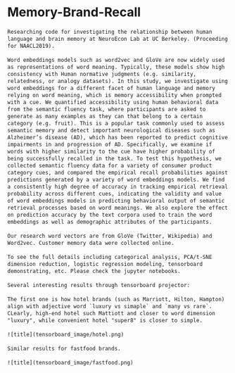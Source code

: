 # Memory-Brand-Recall

    Researching code for investigating the relationship between human language and brain memory at NeuroEcon Lab at UC Berkeley. (Proceeding for NAACL2019).

    Word embeddings models such as word2vec and GloVe are now widely used as representations of word meaning. Typically, these models show high consistency with Human normative judgments (e.g. similarity, relatedness, or analogy datasets). In this study, we investigate using word embeddings for a different facet of human language and memory relying on word meaning, which is memory accessibility when prompted with a cue. We quantified accessibility using human behavioral data from the semantic fluency task, where participants are asked to generate as many examples as they can that belong to a certain category (e.g. fruit). This is a popular task commonly used to assess semantic memory and detect important neurological diseases such as Alzheimer’s disease (AD), which has been reported to predict cognitive impairments in and progression of AD. Specifically, we examine if words with higher similarity to the cue have higher probability of being successfully recalled in the task. To test this hypothesis, we collected semantic fluency data for a variety of consumer product category cues, and compared the empirical recall probabilities against predictions generated by a variety of word embeddings models. We find a consistently high degree of accuracy in tracking empirical retrieval probability across different cues, indicating the validity and value of word embeddings models in predicting behavioral output of semantic retrieval processes based on word meanings. We also explore the effect on prediction accuracy by the text corpora used to train the word embeddings as well as demographic attributes of the participants.
    
    Our research word vectors are from GloVe (Twitter, Wikipedia) and Word2vec. Customer memory data were collected online.
    
    To see the full details including categorical analysis, PCA/t-SNE dimension reduction, logistic regression modeling, tensorboard demonstrating, etc. Please check the jupyter notebooks.
    
    Several interesting results through tensorboard projector:
    
    The first one is how hotel brands (such as Marriott, Hilton, Hampton) align with adjective word `luxury vs simaple` and `many vs rare`. CLearly, high-end hotel such Mattiott and closer to word dimension "luxury", while convenient hotel "super8" is closer to simple.
    
    ![title](tensorboard_image/hotel.png)

    Similar results for fastfood brands.
    
    ![title](tensorboard_image/fastfood.png)

    
